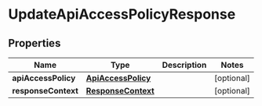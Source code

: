 

# UpdateApiAccessPolicyResponse


## Properties

| Name | Type | Description | Notes |
|------------ | ------------- | ------------- | -------------|
|**apiAccessPolicy** | [**ApiAccessPolicy**](ApiAccessPolicy.md) |  |  [optional] |
|**responseContext** | [**ResponseContext**](ResponseContext.md) |  |  [optional] |



